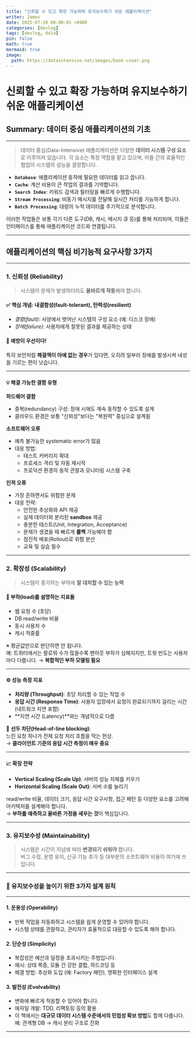 ```yaml
---
title: "신뢰할 수 있고 확장 가능하며 유지보수하기 쉬운 애플리케이션"
writer: James
date: 2025-07-20 00:00:01 +0900
categories: [devlog]
tags: [devlog, ddia]
pin: false
math: true
mermaid: true
image:
  path: https://dataintensive.net/images/book-cover.png
---
```


# 신뢰할 수 있고 확장 가능하며 유지보수하기 쉬운 애플리케이션

## Summary: 데이터 중심 애플리케이션의 기초

---

> 데이터 중심(Data-Intensive) 애플리케이션은 다양한 **데이터 시스템 구성 요소**로 이루어져 있습니다. 각 요소는 특정 역할을 맡고 있으며, 이들 간의 효율적인 협업이 시스템의 성능을 결정합니다.

- **`Database`**: 애플리케이션 동작에 필요한 데이터를 읽고 씁니다.
- **`Cache`**: 계산 비용이 큰 작업의 결과를 기억합니다.
- **`Search Index`**: 키워드 검색과 필터링을 빠르게 수행합니다.
- **`Stream Processing`**: 비동기 메시지를 전달해 실시간 처리를 가능하게 합니다.
- **`Batch Processing`**: 대량의 누적 데이터를 주기적으로 분석합니다.

이러한 작업들은 보통 각기 다른 도구(DB, 캐시, 메시지 큐 등)를 통해 처리되며, 이들은 인터페이스를 통해 애플리케이션 코드와 연결됩니다.

---

## 애플리케이션의 핵심 **비기능적 요구사항** 3가지

---

### 1. 신뢰성 (Reliability)

> 시스템이 문제가 발생하더라도 **올바르게 작동**해야 합니다.

#### ✅ 핵심 개념: **내결함성(fault-tolerant)**, **탄력성(resilient)**

- _결함(fault)_: 사양에서 벗어난 시스템의 구성 요소 (예: 디스크 장애)
- _장애(failure)_: 사용자에게 잘못된 결과를 제공하는 상태

#### 🎯 예방이 우선이다!

특히 보안처럼 **해결책이 아예 없는 경우**가 있다면, 오히려 일부러 장애를 발생시켜 내성을 기르는 편이 낫습니다.

---

#### 💡 해결 가능한 결함 유형

**하드웨어 결함**

- 중복(redundancy) 구성: 장애 시에도 계속 동작할 수 있도록 설계
- 클라우드 환경은 보통 "신뢰성"보다는 "복원력" 중심으로 설계됨

**소프트웨어 오류**

- 예측 불가능한 systematic error가 많음
- 대응 방법:
  - 테스트 커버리지 확대
  - 프로세스 격리 및 자동 재시작
  - 프로덕션 환경의 동작 관찰과 모니터링 시스템 구축

**인적 오류**

- 가장 흔하면서도 위험한 문제
- 대응 전략:
  - 안전한 추상화와 API 제공
  - 실제 데이터와 분리된 **sandbox** 제공
  - 충분한 테스트(Unit, Integration, Acceptance)
  - 문제가 생겼을 때 빠르게 **롤백** 가능해야 함
  - 점진적 배포(Rollout)로 위험 분산
  - 교육 및 실습 필수

---

### 2. 확장성 (Scalability)

> 시스템이 증가하는 부하에 **잘 대처할 수 있는 능력**

#### 📌 부하(load)를 설명하는 **지표들**

- 웹 요청 수 (초당)
- DB read/write 비율
- 동시 사용자 수
- 캐시 적중률

※ 평균값만으로 판단하면 안 됩니다.  
예: 트위터에서는 팔로워 수가 많을수록 팬아웃 부하가 심해지지만, 트윗 빈도는 사용자마다 다릅니다. → **복합적인 부하 모델링 필요**

---

#### ⚙️ 성능 측정 지표

- **처리량 (Throughput)**: 초당 처리할 수 있는 작업 수
- **응답 시간 (Response Time)**: 사용자 입장에서 요청이 완료되기까지 걸리는 시간 (네트워크 지연 포함)
- **지연 시간 (Latency)**와는 개념적으로 다름

📌 **선두 차단(Head-of-line blocking)**:  
느린 요청 하나가 전체 요청 처리 흐름을 막는 현상.  
→ **클라이언트 기준의 응답 시간 측정이 매우 중요**

---

#### 📈 확장 전략

- **Vertical Scaling (Scale Up)**: 서버의 성능 자체를 키우기
- **Horizontal Scaling (Scale Out)**: 서버 수를 늘리기

read/write 비율, 데이터 크기, 응답 시간 요구사항, 접근 패턴 등 다양한 요소를 고려해 아키텍처를 설계해야 합니다.  
→ **부하를 예측하고 올바른 가정을 세우는 것**이 핵심입니다.

---

### 3. 유지보수성 (Maintainability)

> 시스템은 시간이 지남에 따라 **변경되기 쉬워야** 합니다.  
> 버그 수정, 운영 유지, 신규 기능 추가 등 대부분의 소프트웨어 비용이 여기에 쓰입니다.

---

### 🔧 유지보수성을 높이기 위한 3가지 설계 원칙

---

#### 1. **운용성 (Operability)**

- 반복 작업을 자동화하고 시스템을 쉽게 운영할 수 있어야 합니다.
- 시스템 상태를 관찰하고, 관리자가 효율적으로 대응할 수 있도록 해야 합니다.

#### 2. **단순성 (Simplicity)**

- 복잡성은 예산과 일정을 초과시키는 주범입니다.
- 예시: 상태 폭증, 모듈 간 강한 결합, 하드코딩 등
- 해결 방법: 추상화 도입 (예: Factory 패턴), 명확한 인터페이스 설계

#### 3. **발전성 (Evolvability)**

- 변화에 빠르게 적응할 수 있어야 합니다.
- 애자일 개발: TDD, 리팩토링 등의 활용
- 이 책에서는 **대규모 데이터 시스템 수준에서의 민첩성 확보 방법**도 함께 다룹니다.  
  예: 관계형 DB → 캐시 분리 구조로 진화

---

